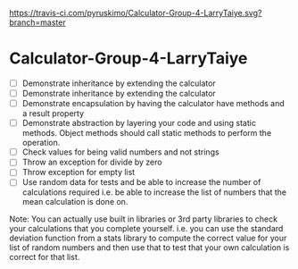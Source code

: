 https://travis-ci.com/pyruskimo/Calculator-Group-4-LarryTaiye.svg?branch=master


# Calculator-Group-4-LarryTaiye

- [ ] Demonstrate inheritance by extending the calculator
- [ ] Demonstrate inheritance by extending the calculator
- [ ] Demonstrate encapsulation by having the calculator have methods and a result property
- [ ] Demonstrate abstraction by layering your code and using static methods.  Object methods should call static methods to perform the operation.
- [ ] Check values for being valid numbers and not strings
- [ ] Throw an exception for divide by zero 
- [ ] Throw exception for empty list
- [ ] Use random data for tests and be able to increase the number of calculations required i.e. be able to increase the list of numbers that the mean calculation is done on.  

Note: You can actually use built in libraries or 3rd party libraries to check your calculations that you complete yourself.  i.e. you can use the standard deviation function from a stats library to compute the correct value for your list of random numbers and then use that to test that your own calculation is correct for that list.
